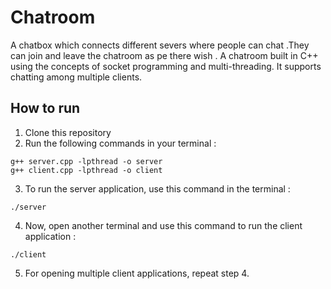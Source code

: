 # Chatroom
A chatbox which connects different severs where people can chat .They can join and leave the chatroom as pe there wish .
A chatroom built in C++ using the concepts of socket programming and multi-threading. It supports chatting among multiple clients.
## How to run

1. Clone this repository
2. Run the following commands in your terminal :
```
g++ server.cpp -lpthread -o server
g++ client.cpp -lpthread -o client
```
3. To run the server application, use this command in the terminal :
```
./server
```

4. Now, open another terminal and use this command to run the client application :
```
./client
```

5. For opening multiple client applications, repeat step 4.
